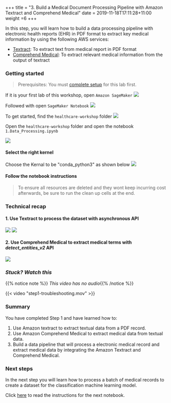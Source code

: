 +++
title = "3. Build a Medical Document Processing Pipeline with Amazon Textract and Comprehend Medical"
date = 2019-11-18T17:11:28+11:00
weight =6
+++

In this step, you will learn how to build a data processing pipeline with electronic health reports 
(EHR) in PDF format to extract key medical information by using the following AWS services:

- [Textract](https://aws.amazon.com/textract/): To extract text from medical report in PDF format
- [Comprehend Medical](https://aws.amazon.com/comprehend/medical/): To extract relevant medical information from the output of textract


### Getting started
> Prerequisites: You must [complete setup](../step0/) for this lab first.

If it is your first lab of this workshop, open `Amazon SageMaker`
![](/images/module-medical-document-processing-and-classification/step0-0-sagemaker.png)

Followed with open `SageMaker Notebook`
![](/images/module-medical-document-processing-and-classification/step0-0-notebook.png)


To get started, find the `healthcare-workshop` folder
![](/images/module-medical-document-processing-and-classification/step0-0-healthcare.png)


Open the `healthcare-workshop` folder and open the notebook `1.Data_Processing.ipynb`

![](/images/module-medical-document-processing-and-classification/step1-1.png )


#### Select the right kernel
Choose the Kernal to be "conda_python3" as shown below 
![](/images/module-medical-document-processing-and-classification/step1-2.png )


#### Follow the notebook instructions
> To ensure all resources are deleted and they wont keep incurring cost afterwards, be sure to run the clean up cells at the end.


### Technical recap
#### 1. Use Textract to process the dataset with asynchronous API

![](/images/module-medical-document-processing-and-classification/step1-3.png )
![](/images/module-medical-document-processing-and-classification/step1-4.png )


#### 2. Use Comprehend Medical to extract medical terms with *detect_entities_v2* API
![](/images/module-medical-document-processing-and-classification/step1-5.png )


### *Stuck? Watch this*

{{% notice note %}} 
*This video has no audio*{{% /notice %}}

{{< video "step1-troubleshooting.mov" >}}


### Summary
You have completed Step 1 and have learned how to:
1. Use Amazon textract to extract textual data from a PDF record.
2. Use Amazon Comprehend Medical to extract medical data from textual data.
3. Build a data pipeline that will process a electronic medical record and extract medical data by integrating the Amazon Textract and Comprehend Medical.


### Next steps
In the next step you will learn how to process a batch of medical records to create a 
dataset for the classification machine learning model.

Click [here](../step2/) to read the instructions for the next notebook.
